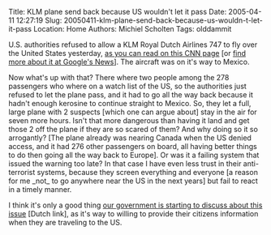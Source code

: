 Title: KLM plane send back because US wouldn't let it pass
Date: 2005-04-11 12:27:19
Slug: 20050411-klm-plane-send-back-because-us-wouldn-t-let-it-pass
Location: Home
Authors: Michiel Scholten
Tags: olddammit

<p>U.S. authorities refused to allow a KLM Royal Dutch Airlines 747 to fly over the United States yesterday, <a href="http://www.cnn.com/2005/US/04/10/klm.flight/">as you can read on this CNN page</a> [or <a href="http://news.google.com/news?hl=en&amp;ned=us&amp;ie=UTF-8&amp;q=us+klm+denied&amp;btnG=Search+News">find more about it at Google's News</a>]. The aircraft was on it's way to Mexico.</p>

<p>Now what's up with that? There where two people among the 278 passengers who where on a watch list of the US, so the authorities just refused to let the plane pass, and it had to go all the way back because it hadn't enough kerosine to continue straight to Mexico. So, they let a full, large plane with 2 suspects [which one can argue about] stay in the air for seven more hours. Isn't that more dangerous than having it land and get those 2 off the plane if they are so scared of them? And why doing so it so arrogantly? [The plane already was nearing Canada when the US denied access, and it had 276 other passengers on board, all having better things to do then going all the way back to Europe]. Or was it a failing system that issued the warning too late? In that case I have even less trust in their anti-terrorist systems, because they screen everything and everyone [a reason for me _not_ to go anywhere near the US in the next years] but fail to react in a timely manner.</p>

<p>I think it's only a good thing <a href="http://www.nu.nl/news.jsp?n=509701&amp;c=11">our government is starting to discuss about this issue</a> [Dutch link], as it's way to willing to provide their citizens information when they are traveling to the US.</p>